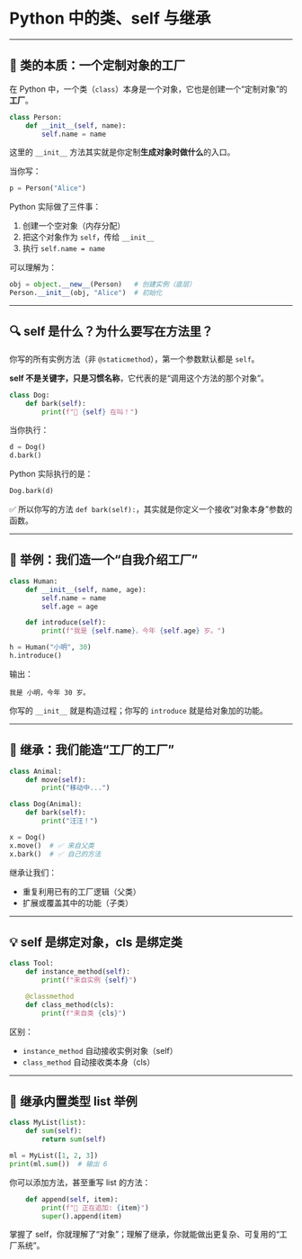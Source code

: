 # Python 中的类、self 与继承


---

## 🧠 类的本质：一个定制对象的工厂

在 Python 中，一个类（`class`）本身是一个对象，它也是创建一个“定制对象”的**工厂**。

```python
class Person:
    def __init__(self, name):
        self.name = name
```

这里的 `__init__` 方法其实就是你定制**生成对象时做什么**的入口。

当你写：
```python
p = Person("Alice")
```
Python 实际做了三件事：
1. 创建一个空对象（内存分配）
2. 把这个对象作为 `self`，传给 `__init__`
3. 执行 `self.name = name`

可以理解为：
```python
obj = object.__new__(Person)   # 创建实例（底层）
Person.__init__(obj, "Alice")  # 初始化
```

---

## 🔍 self 是什么？为什么要写在方法里？

你写的所有实例方法（非 `@staticmethod`），第一个参数默认都是 `self`。

**self 不是关键字，只是习惯名称**，它代表的是“调用这个方法的那个对象”。

```python
class Dog:
    def bark(self):
        print(f"🐶 {self} 在叫！")
```

当你执行：
```python
d = Dog()
d.bark()
```
Python 实际执行的是：
```python
Dog.bark(d)
```

✅ 所以你写的方法 `def bark(self):`，其实就是你定义一个接收“对象本身”参数的函数。

---

## 🧪 举例：我们造一个“自我介绍工厂”

```python
class Human:
    def __init__(self, name, age):
        self.name = name
        self.age = age

    def introduce(self):
        print(f"我是 {self.name}，今年 {self.age} 岁。")

h = Human("小明", 30)
h.introduce()
```

输出：
```
我是 小明，今年 30 岁。
```

你写的 `__init__` 就是构造过程；你写的 `introduce` 就是给对象加的功能。

---


## 🧰 继承：我们能造“工厂的工厂”

```python
class Animal:
    def move(self):
        print("移动中...")

class Dog(Animal):
    def bark(self):
        print("汪汪！")

x = Dog()
x.move()  # ✅ 来自父类
x.bark()  # ✅ 自己的方法
```

继承让我们：
- 重复利用已有的工厂逻辑（父类）
- 扩展或覆盖其中的功能（子类）

---

## 💡 self 是绑定对象，cls 是绑定类

```python
class Tool:
    def instance_method(self):
        print(f"来自实例 {self}")

    @classmethod
    def class_method(cls):
        print(f"来自类 {cls}")
```

区别：
- `instance_method` 自动接收实例对象（self）
- `class_method` 自动接收类本身（cls）

---

## 🧬 继承内置类型 list 举例

```python
class MyList(list):
    def sum(self):
        return sum(self)

ml = MyList([1, 2, 3])
print(ml.sum())  # 输出 6
```

你可以添加方法，甚至重写 list 的方法：
```python
    def append(self, item):
        print(f"📌 正在追加: {item}")
        super().append(item)
```

掌握了 self，你就理解了“对象”；理解了继承，你就能做出更复杂、可复用的“工厂系统”。


